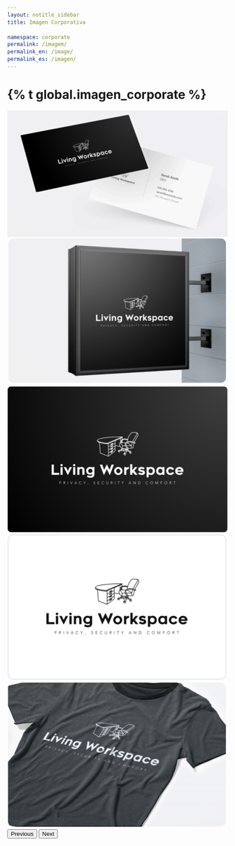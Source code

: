 ```yaml
---
layout: notitle_sidebar
title: Imagen Corporativa

namespace: corporate
permalink: /imagem/
permalink_en: /image/
permalink_es: /imagen/
---
```

<h1 class="text-center">{% t global.imagen_corporate %}</h1>
<div class="containerr text-center my-5">
    <!-- Gallery Section -->
    <section id="gallery" class="py-5 bg-light">
        <!-- Carousel Wrapper -->
        <div id="galleryCarousel" class="carousel slide" data-bs-ride="carousel">
            <div class="carousel-inner">
                <!-- Carousel Items (3 images per slide) -->
                <div class="carousel-item active">
                    <div class="row">
                        <div class="col-md-6">
                            <div class="img-container mb-2">
                                <img src="/assets/corporate/business_card.png"
                                    class="d-block w-100 img-thumbnail gallery-img" alt="Business Cards">
                            </div>
                        </div>
                        <div class="col-md-6">
                            <div class="img-container mb-2">
                                <img src="/assets/corporate/Wall_Mounted_Signage.png"
                                    class="d-block w-100 img-thumbnail gallery-img" alt="Wall Mounted Signage">
                            </div>
                        </div>
                    </div>
                </div>
                <div class="carousel-item">
                    <div class="row">
                        <div class="col-md-6">
                            <div class="img-container mb-2">
                                <img src="/assets/corporate/logo-black.png"
                                    class="d-block w-100 img-thumbnail gallery-img" alt="Logo Black">
                            </div>
                        </div>
                        <div class="col-md-6">
                            <div class="img-container mb-2">
                                <img src="/assets/corporate/logo-white.png"
                                    class="d-block w-100 img-thumbnail gallery-img" alt="Logo White">
                            </div>
                        </div>
                    </div>
                </div>
                <div class="carousel-item">
                    <div class="row">
                        <div class="col-md-12">
                            <div class="img-container mb-2">
                                <img src="/assets/corporate/t-shirt.png" class="d-block w-100 img-thumbnail gallery-img"
                                    alt="T-Shirts">
                            </div>
                        </div>
                    </div>
                </div>
            </div>
            <!-- Carousel Controls -->
            <button class="carousel-control-prev" type="button" data-bs-target="#galleryCarousel" data-bs-slide="prev">
                <span class="carousel-control-prev-icon" aria-hidden="true"></span>
                <span class="visually-hidden">Previous</span>
            </button>
            <button class="carousel-control-next" type="button" data-bs-target="#galleryCarousel" data-bs-slide="next">
                <span class="carousel-control-next-icon" aria-hidden="true"></span>
                <span class="visually-hidden">Next</span>
            </button>
        </div>
    </section>
</div>
